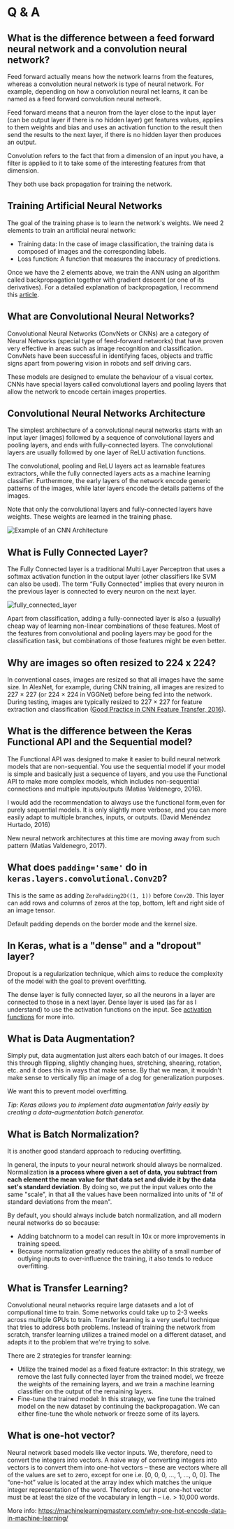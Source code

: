 # Q & A

## What is the difference between a feed forward neural network and a convolution neural network?

Feed forward actually means how the network learns from the features, whereas a convolution neural network is type of neural network. For example, depending on how a convolution neural net learns, it can be named as a feed forward convolution neural network.

Feed forward means that a neuron from the layer close to the input layer (can be output layer if there is no hidden layer) get features values, applies to them weights and bias and uses an activation function to the result then send the results to the next layer, if there is no hidden layer then produces an output.

Convolution refers to the fact that from a dimension of an input you have, a filter is applied to it to take some of the interesting features from that dimension.

They both use back propagation for training the network.

## Training Artificial Neural Networks

The goal of the training phase is to learn the network's weights. We need 2 elements to train an artificial neural network:

- Training data: In the case of image classification, the training data is composed of images and the corresponding labels.
- Loss function: A function that measures the inaccuracy of predictions.

Once we have the 2 elements above, we train the ANN using an algorithm called backpropagation together with gradient descent (or one of its derivatives). For a detailed explanation of backpropagation, I recommend this [article](https://mattmazur.com/2015/03/17/a-step-by-step-backpropagation-example/).

## What are Convolutional Neural Networks?

Convolutional Neural Networks (ConvNets or CNNs) are a category of Neural Networks (special type of feed-forward networks) that have proven very effective in areas such as image recognition and classification. ConvNets have been successful in identifying faces, objects and traffic signs apart from powering vision in robots and self driving cars.

These models are designed to emulate the behaviour of a visual cortex. CNNs have special layers called convolutional layers and pooling layers that allow the network to encode certain images properties.


## Convolutional Neural Networks Architecture

The simplest architecture of a convolutional neural networks starts with an input layer (images) followed by a sequence of convolutional layers and pooling layers, and ends with fully-connected layers. The convolutional layers are usually followed by one layer of ReLU activation functions.

The convolutional, pooling and ReLU layers act as learnable features extractors, while the fully connected layers acts as a machine learning classifier. Furthermore, the early layers of the network encode generic patterns of the images, while later layers encode the details patterns of the images.

Note that only the convolutional layers and fully-connected layers have weights. These weights are learned in the training phase.

![Example of an CNN Architecture](http://adilmoujahid.com/images/cnn-architecture.png)


## What is Fully Connected Layer?

The Fully Connected layer is a traditional Multi Layer Perceptron that uses a softmax activation function in the output layer (other classifiers like SVM can also be used). The term “Fully Connected” implies that every neuron in the previous layer is connected to every neuron on the next layer.

![fully_connected_layer](https://user-images.githubusercontent.com/7062631/30430832-c6216010-995c-11e7-8a5d-d49dc825650c.png)

Apart from classification, adding a fully-connected layer is also a (usually) cheap way of learning non-linear combinations of these features. Most of the features from convolutional and pooling layers may be good for the classification task, but combinations of those features might be even better.

## Why are images so often resized to 224 x 224?

In conventional cases, images are resized so that all images have the same size. In AlexNet, for example, during CNN training, all images are resized to 227 × 227  (or 224 × 224 in VGGNet) before being fed into the network. During testing, images are typically resized to 227 × 227 for feature extraction and classification ([Good Practice in CNN Feature Transfer, 2016](https://arxiv.org/pdf/1604.00133.pdf)).

## What is the difference between the Keras Functional API and the Sequential model?

The Functional API was designed to make it easier to build neural network models that are non-sequential. You use the sequential model if your model is simple and basically just a sequence of layers, and you use the Functional API to make more complex models, which includes non-sequential connections and multiple inputs/outputs (Matias Valdenegro, 2016).

I would add the recommendation to always use the functional form,even for purely sequential models. It is only slightly more verbose, and you can more easily adapt to multiple branches, inputs, or outputs. (David Menéndez Hurtado, 2016)

New neural network architectures at this time are moving away from such pattern (Matias Valdenegro, 2017).

## What does `padding='same'` do in `keras.layers.convolutional.Conv2D`?

This is the same as adding `ZeroPadding2D((1, 1))` before `Conv2D`. This layer can add rows and columns of zeros at the top, bottom, left and right side of an image tensor.

Default padding depends on the border mode and the kernel size.

## In Keras, what is a "dense" and a "dropout" layer?

Dropout is a regularization technique, which aims to reduce the complexity of the model with the goal to prevent overfitting.

The dense layer is fully connected layer, so all the neurons in a layer are connected to those in a next layer. Dense layer is used (as far as I understand) to use the activation functions on the input. See [activation functions](activation_functions.md) for more into.


## What is Data Augmentation?

Simply put, data augmentation just alters each batch of our images. It does this through flipping, slightly changing hues, stretching, shearing, rotation, etc. and it does this in ways that make sense. By that we mean, it wouldn't make sense to vertically flip an image of a dog for generalization purposes.

We want this to prevent model overfitting.

_Tip: Keras allows you to implement data augmentation fairly easily by creating a data-augmentation batch generator._

## What is Batch Normalization?

It is another good standard approach to reducing overfitting.

In general, the inputs to your neural network should always be normalized. Normalization **is a process where given a set of data, you subtract from each element the mean value for that data set and divide it by the data set's standard deviation**. By doing so, we put the input values onto the same "scale", in that all the values have been normalized into units of "# of standard deviations from the mean".

By default, you should always include batch normalization, and all modern neural networks do so because:

- Adding batchnorm to a model can result in 10x or more improvements in training speed.
- Because normalization greatly reduces the ability of a small number of outlying inputs to over-influence the training, it also tends to reduce overfitting.

## What is Transfer Learning?

Convolutional neural networks require large datasets and a lot of computional time to train. Some networks could take up to 2-3 weeks across multiple GPUs to train. Transfer learning is a very useful technique that tries to address both problems. Instead of training the network from scratch, transfer learning utilizes a trained model on a different dataset, and adapts it to the problem that we're trying to solve.

There are 2 strategies for transfer learning:

- Utilize the trained model as a fixed feature extractor: In this strategy, we remove the last fully connected layer from the trained model, we freeze the weights of the remaining layers, and we train a machine learning classifier on the output of the remaining layers.
- Fine-tune the trained model: In this strategy, we fine tune the trained model on the new dataset by continuing the backpropagation. We can either fine-tune the whole network or freeze some of its layers.

## What is one-hot vector?

Neural network based models like vector inputs. We, therefore, need to convert the integers into vectors.  A naive way of converting integers into vectors is to convert them into one-hot vectors – these are vectors where all of the values are set to zero, except for one i.e. [0, 0, 0, …, 1, …, 0, 0].  The “one-hot” value is located at the array index which matches the unique integer representation of the word. Therefore, our input one-hot vector must be at least the size of the vocabulary in length – i.e. > 10,000 words.

More info: https://machinelearningmastery.com/why-one-hot-encode-data-in-machine-learning/